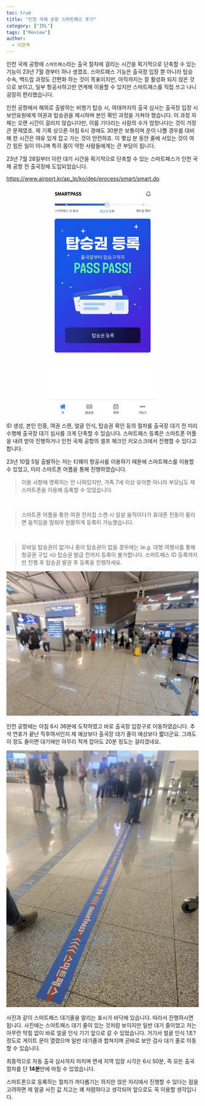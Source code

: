 ```yaml
---
toc: true
title: "인천 국제 공항 스마트패스 후기"
category: ["IRL"]
tags: ["Review"]
author:
  - 이현재
---
```


인천 국제 공항에 `스마트패스`라는 출국 절차에 걸리는 시간을 획기적으로 단축할 수 있는 기능이 23년 7월 경부터 하나 생겼죠.
스마트패스 기능은 출국장 입장 뿐 아니라 탑승 수속, 백드랍 과정도 간편화 하는 것이 목표이지만,
아직까지는 잘 활성화 되지 않은 것으로 보이고, 일부 항공사하고만 연계해 이용할 수 있지만
스마트패스를 직접 쓰고 나니 굉장히 편리했습니다.

인천 공항에서 해외로 출발하는 비행기 탑승 시, 여태까지의 출국 심사는 출국장 입장 시
보안요원에게 여권과 탑승권을 제시하며 본인 확인 과정을 거쳐야 했습니다.
이 과정 자체는 오랜 시간이 걸리지 않습니다만, 이를 기다리는 사람의 수가 엄청나다는 것이 가장 큰 문제였죠.
제 기록 상으론 아침 6시 경에도 30분은 보통이며 운이 나쁠 경우를 대비해 한 시간은 여유 있게 잡고 가는 것이 안전하죠.
이 몇십 분 동안 줄에 서있는 것이 여간 힘든 일이 아니며 특히 몸이 약한 사람들에게는 큰 부담이 됩니다.

23년 7월 28일부터 이런 대기 시간을 획기적으로 단축할 수 있는 스마트패스가 인천 국제 공항 전 출국장에 도입되었습니다.

<https://www.airport.kr/ap_lp/ko/dep/process/smart/smart.do>

<img src="/img/2023-10-09-ko-incheon-airport-smart-pass-review/smartpass-screenshot.webp" alt="smartpass-screenshot" style="max-height: min(600px, 60vh);margin:auto;display:block;">

ID 생성, 본인 인증, 여권 스캔, 얼굴 인식, 탑승권 확인 등의 절차를
출국장 대기 전 미리 수행해 출국장 대기 심사를 크게 단축할 수 있습니다.
스마트패스 등록은 스마트폰 어플을 내려 받아 진행하거나 인천 국제 공항의 셀프 체크인 키오스크에서 진행할 수 있다고 합니다.

23년 10월 5일 출발하는 저는 티웨이 항공사를 이용하기 때문에 스마트패스를 이용할 수 있었고,
미리 스마트폰 어플을 통해 진행하였습니다.

>이용 사항에 명확히는 안 나와있지만, 가족 7세 이상 유아뿐 아니라 부모님도 제 스마트폰을 이용해 등록할 수 있었습니다.

<br>

>스마트폰 어플을 통한 여권 전자칩 스캔 시 살살 움직이다가 휴대폰 진동이 울리면 움직임을 멈춰야 원활하게 등록이 가능했습니다.

<br>

>모바일 탑승권이 없거나 종이 탑승권이 없을 경우에는 (e.g. 대행 여행사를 통해 항공권 구입 시) 탑승권 발급 전까지 등록이 불가합니다.
>스마트패스 ID 등록까지만 진행 후 탑승권 발권 후 등록을 진행하세요.

![smartpass-screenshot](/img/2023-10-09-ko-incheon-airport-smart-pass-review/image1.webp)

인천 공항에는 아침 6시 36분에 도착하였고 바로 출국장 입장구로 이동하였습니다.
추석 연휴가 끝난 직후여서인지 제 예상보다 출국장 대기 줄이 예상보다 짧더군요.
그래도 이 정도 줄이면 대기에만 아무리 적게 잡아도 20분 정도는 걸리겠네요.

![smartpass-screenshot](/img/2023-10-09-ko-incheon-airport-smart-pass-review/image2.webp)

사진과 같이 스마트패스 대기줄을 알리는 표시가 바닥에 있습니다. 따라서 진행하시면 됩니다.
사진에는 스마트패스 대기 줄이 있는 것처럼 보이지만 일반 대기 줄이었고
저는 아무런 막힘 없이 바로 얼굴 인식 기기 앞으로 갈 수 있었습니다.
거기서 얼굴 인식 1초? 정도로 게이트 문이 열렸으며 일반 대기줄과 합쳐지며
곧바로 보안 검사 대기 줄로 이동할 수 있습니다.

최종적으로 자동 출국 심사까지 마치며 면세 지역 입장 시각은 6시 50분,
즉 모든 출국 절차를 단 **14분**만에 마칠 수 있었습니다.

스마트폰으로 등록하는 절차가 까다롭기는 하지만 앉은 자리에서 진행할 수 있다는 점을 고려하면
제 얼굴 사진 값 치고는 꽤 저렴하다고 생각되어 앞으로도 꼭 이용할 생각입니다.

